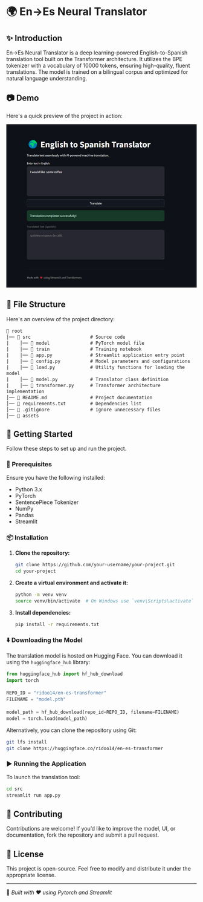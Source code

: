 # 🌍 En→Es Neural Translator

## ✨ Introduction

En→Es Neural Translator is a deep learning-powered English-to-Spanish translation tool built on the Transformer architecture. It utilizes the BPE tokenizer with a vocabulary of 10000 tokens, ensuring high-quality, fluent translations. The model is trained on a bilingual corpus and optimized for natural language understanding.

## 📷 Demo

Here's a quick preview of the project in action:

![Demo](assets/translator.png)

## 📂 File Structure

Here's an overview of the project directory:

```
📂 root
│── 📂 src                      # Source code
|    │── 📂 model               # PyTorch model file
|    │── 📂 train               # Training notebook
|    │── 📜 app.py              # Streamlit application entry point
|    │── 📜 config.py           # Model parameters and configurations
|    │── 📜 load.py             # Utility functions for loading the model
|    │── 📜 model.py            # Translator class definition
|    │── 📜 transformer.py      # Transformer architecture implementation
│── 📜 README.md                # Project documentation
│── 📜 requirements.txt         # Dependencies list
│── 📜 .gitignore               # Ignore unnecessary files
│── 📂 assets
```

## 🚀 Getting Started

Follow these steps to set up and run the project.

### 🔧 Prerequisites

Ensure you have the following installed:

- Python 3.x
- PyTorch
- SentencePiece Tokenizer
- NumPy
- Pandas
- Streamlit

### 📦 Installation

1. **Clone the repository:**

   ```bash
   git clone https://github.com/your-username/your-project.git
   cd your-project
   ```

2. **Create a virtual environment and activate it:**

   ```bash
   python -m venv venv
   source venv/bin/activate  # On Windows use `venv\Scripts\activate`
   ```

3. **Install dependencies:**
   ```bash
   pip install -r requirements.txt
   ```

### ⬇️ Downloading the Model

The translation model is hosted on Hugging Face. You can download it using the `huggingface_hub` library:

```python
from huggingface_hub import hf_hub_download
import torch

REPO_ID = "ridoo14/en-es-transformer"
FILENAME = "model.pth"

model_path = hf_hub_download(repo_id=REPO_ID, filename=FILENAME)
model = torch.load(model_path)
```

Alternatively, you can clone the repository using Git:

```bash
git lfs install
git clone https://huggingface.co/ridoo14/en-es-transformer
```

### ▶️ Running the Application

To launch the translation tool:

```bash
cd src
streamlit run app.py
```

## 🤝 Contributing

Contributions are welcome! If you’d like to improve the model, UI, or documentation, fork the repository and submit a pull request.

## 📜 License

This project is open-source. Feel free to modify and distribute it under the appropriate license.

---

🚀 _Built with ❤️ using Pytorch and Streamlit_
